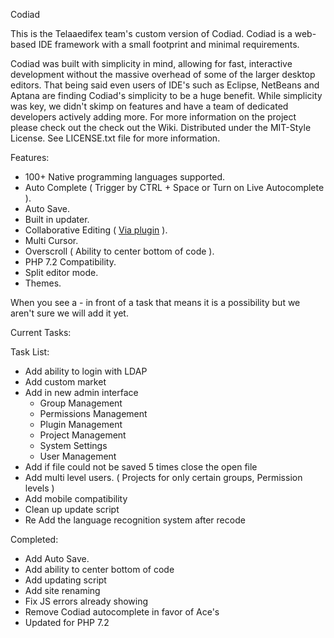 Codiad

This is the Telaaedifex team's custom version of Codiad.  Codiad is a web-based IDE framework with a small footprint and minimal requirements.

Codiad was built with simplicity in mind, allowing for fast, interactive development without the massive overhead of some of the larger desktop editors. That being said even users of IDE's such as Eclipse, NetBeans and Aptana are finding Codiad's simplicity to be a huge benefit. While simplicity was key, we didn't skimp on features and have a team of dedicated developers actively adding more.
For more information on the project please check out the check out the Wiki.
Distributed under the MIT-Style License. See LICENSE.txt file for more information.

Features:

* 100+ Native programming languages supported.
* Auto Complete ( Trigger by CTRL + Space or Turn on Live Autocomplete ).
* Auto Save.
* Built in updater.
* Collaborative Editing ( [Via plugin](https://gitlab.com/xevidos/codiad-collaborative) ).
* Multi Cursor.
* Overscroll ( Ability to center bottom of code ).
* PHP 7.2 Compatibility.
* Split editor mode.
* Themes.

When you see a - in front of a task that means it is a possibility but we aren't sure we will add it yet.

Current Tasks:

Task List:
  
* Add ability to login with LDAP
* Add custom market
* Add in new admin interface
	- Group Management
	- Permissions Management
	- Plugin Management
	- Project Management
	- System Settings
	- User Management
* Add if file could not be saved 5 times close the open file
* Add multi level users. ( Projects for only certain groups, Permission levels )
* Add mobile compatibility
* Clean up update script
* Re Add the language recognition system after recode


Completed:

* Add Auto Save.
* Add ability to center bottom of code
* Add updating script
* Add site renaming
* Fix JS errors already showing
* Remove Codiad autocomplete in favor of Ace's
* Updated for PHP 7.2